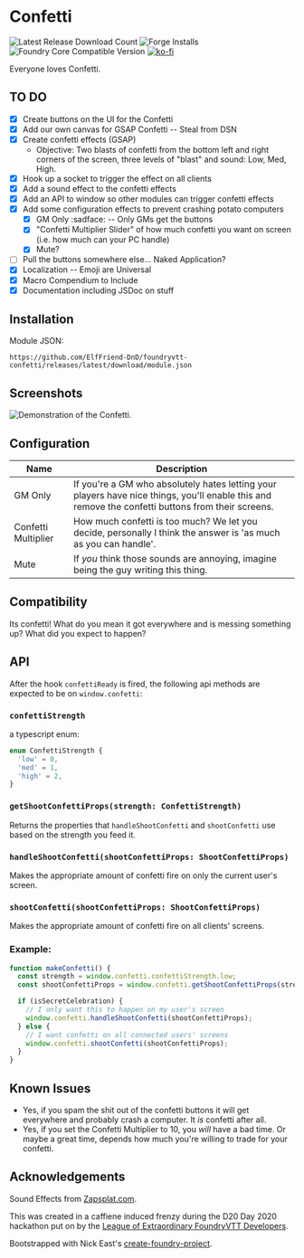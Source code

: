 # Confetti

![Latest Release Download Count](https://img.shields.io/badge/dynamic/json?label=Downloads@latest&query=assets%5B1%5D.download_count&url=https%3A%2F%2Fapi.github.com%2Frepos%2FElfFriend-DnD%2Ffoundryvtt-confetti%2Freleases%2Flatest)
![Forge Installs](https://img.shields.io/badge/dynamic/json?label=Forge%20Installs&query=package.installs&suffix=%25&url=https%3A%2F%2Fforge-vtt.com%2Fapi%2Fbazaar%2Fpackage%2Fgm-screen&colorB=4aa94a)
![Foundry Core Compatible Version](https://img.shields.io/badge/dynamic/json.svg?url=https%3A%2F%2Fraw.githubusercontent.com%2FElfFriend-DnD%2Ffoundryvtt-confetti%2Fmain%2Fsrc%2Fmodule.json&label=Foundry%20Version&query=$.compatibleCoreVersion&colorB=orange)
[![ko-fi](https://img.shields.io/badge/-buy%20me%20a%20coke-%23FF5E5B)](https://ko-fi.com/elffriend)


Everyone loves Confetti.

## TO DO
- [x] Create buttons on the UI for the Confetti
- [x] Add our own canvas for GSAP Confetti -- Steal from DSN
- [x] Create confetti effects (GSAP)
  - Objective: Two blasts of confetti from the bottom left and right corners of the screen, three levels of "blast" and sound: Low, Med, High.
- [x] Hook up a socket to trigger the effect on all clients
- [x] Add a sound effect to the confetti effects
- [x] Add an API to window so other modules can trigger confetti effects
- [x] Add some configuration effects to prevent crashing potato computers
  - [x] GM Only :sadface: -- Only GMs get the buttons
  - [x] "Confetti Multiplier Slider"  of how much confetti you want on screen (i.e. how much can your PC handle)
  - [x] Mute?
- [ ] Pull the buttons somewhere else... Naked Application?
- [x] Localization -- Emoji are Universal
- [x] Macro Compendium to Include
- [x] Documentation including JSDoc on stuff

## Installation

Module JSON:

```
https://github.com/ElfFriend-DnD/foundryvtt-confetti/releases/latest/download/module.json
```

## Screenshots

![Demonstration of the Confetti.](readme-img/confetti-demo.jpg)

## Configuration

| **Name**            | Description                                                                                                                                       |
| ------------------- | ------------------------------------------------------------------------------------------------------------------------------------------------- |
| GM Only             | If you're a GM who absolutely hates letting your players have nice things, you'll enable this and remove the confetti buttons from their screens. |
| Confetti Multiplier | How much confetti is too much? We let you decide, personally I think the answer is 'as much as you can handle'.                                   |
| Mute                | If _you_ think those sounds are annoying, imagine being the guy writing this thing.                                                               |

## Compatibility

Its confetti! What do you mean it got everywhere and is messing something up? What did you expect to happen?

## API

After the hook `confettiReady` is fired, the following api methods are expected to be on `window.confetti`:

### `confettiStrength`
a typescript enum:
```ts
enum ConfettiStrength {
  'low' = 0,
  'med' = 1,
  'high' = 2,
}
```

### `getShootConfettiProps(strength: ConfettiStrength)`

Returns the properties that `handleShootConfetti` and `shootConfetti` use based on the strength you feed it.

### `handleShootConfetti(shootConfettiProps: ShootConfettiProps)`

Makes the appropriate amount of confetti fire on only the current user's screen.

### `shootConfetti(shootConfettiProps: ShootConfettiProps)`

Makes the appropriate amount of confetti fire on all clients' screens.

### Example:

```ts
function makeConfetti() {
  const strength = window.confetti.confettiStrength.low;
  const shootConfettiProps = window.confetti.getShootConfettiProps(strength);

  if (isSecretCelebration) {
    // I only want this to happen on my user's screen
    window.confetti.handleShootConfetti(shootConfettiProps);
  } else {
    // I want confetti on all connected users' screens
    window.confetti.shootConfetti(shootConfettiProps);
  }
}
```


## Known Issues

- Yes, if you spam the shit out of the confetti buttons it will get everywhere and probably crash a computer. It _is_ confetti after all.
- Yes, if you set the Confetti Multiplier to 10, you _will_ have a bad time. Or maybe a great time, depends how much you're willing to trade for your confetti.

## Acknowledgements
Sound Effects from [Zapsplat.com](https://www.zapsplat.com/).

This was created in a caffiene induced frenzy during the D20 Day 2020 hackathon put on by the [League of Extraordinary FoundryVTT Developers](https://forums.forge-vtt.com/c/package-development/11).

Bootstrapped with Nick East's [create-foundry-project](https://gitlab.com/foundry-projects/foundry-pc/create-foundry-project).
